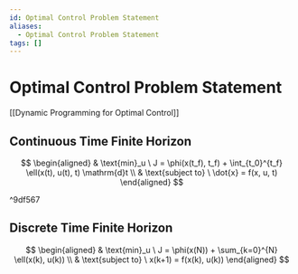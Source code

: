 ```yaml
---
id: Optimal Control Problem Statement
aliases:
  - Optimal Control Problem Statement
tags: []
---
```


# Optimal Control Problem Statement

[[Dynamic Programming for Optimal Control]]

## Continuous Time Finite Horizon

$$
\begin{aligned}
	& \text{min}_u \ J  = \phi(x(t_f), t_f) + \int_{t_0}^{t_f} \ell(x(t), u(t),
        t) \mathrm{d}t \\
	& \text{subject to} \ \dot{x} = f(x, u, t)
\end{aligned}
$$

^9df567

## Discrete Time Finite Horizon
$$
\begin{aligned}
	& \text{min}_u \ J  = \phi(x(N)) + \sum_{k=0}^{N} \ell(x(k), u(k)) \\
	& \text{subject to} \ x(k+1) = f(x(k), u(k))
\end{aligned}
$$
